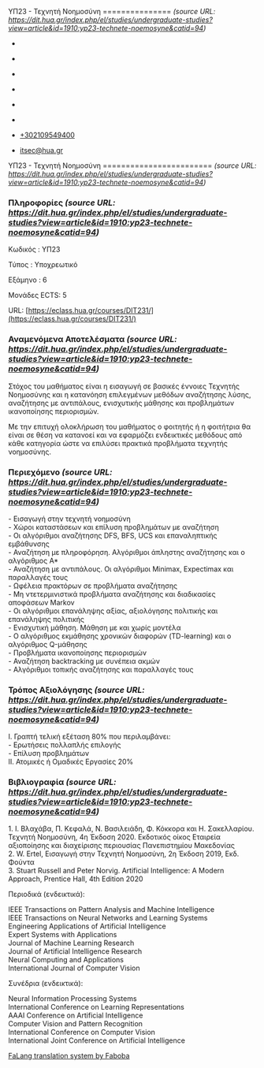 ΥΠ23 - Τεχνητή Νοημοσύνη
===============    *(source URL: https://dit.hua.gr/index.php/el/studies/undergraduate-studies?view=article&id=1910:yp23-technete-noemosyne&catid=94)*

*   [](https://www.facebook.com/ditharokopio)
*   [](https://www.youtube.com/channel/UCEHkYirpXF1nSLxDCrfDZ4A)
*   [](https://www.linkedin.com/company/77699385)
*   [](https://www.instagram.com/dithua)

*   [](https://dit.hua.gr/index.php/el/studies/undergraduate-studies)
*   [](https://dit.hua.gr/index.php/en/studies/undergraduate-studies)

*   [+302109549400](tel:+302109549400)
*   [itsec@hua.gr](mailto:itsec@hua.gr)

ΥΠ23 - Τεχνητή Νοημοσύνη
========================  *(source URL: https://dit.hua.gr/index.php/el/studies/undergraduate-studies?view=article&id=1910:yp23-technete-noemosyne&catid=94)*

### Πληροφορίες  *(source URL: https://dit.hua.gr/index.php/el/studies/undergraduate-studies?view=article&id=1910:yp23-technete-noemosyne&catid=94)*

Κωδικός : ΥΠ23

Τύπος : Υποχρεωτικό

Εξάμηνο : 6

Μονάδες ECTS: 5

URL: [https://eclass.hua.gr/courses/DIT231/](https://eclass.hua.gr/courses/DIT231/)

### Αναμενόμενα Αποτελέσματα  *(source URL: https://dit.hua.gr/index.php/el/studies/undergraduate-studies?view=article&id=1910:yp23-technete-noemosyne&catid=94)*

Στόχος του μαθήματος είναι η εισαγωγή σε βασικές έννοιες Τεχνητής Νοημοσύνης και η κατανόηση επιλεγμένων μεθόδων αναζήτησης λύσης, αναζήτησης με αντιπάλους, ενισχυτικής μάθησης και προβλημάτων ικανοποίησης περιορισμών.  
  
Με την επιτυχή ολοκλήρωση του μαθήματος ο φοιτητής ή η φοιτήτρια θα είναι σε θέση να κατανοεί και να εφαρμόζει ενδεικτικές μεθόδους από κάθε κατηγορία ώστε να επιλύσει πρακτικά προβλήματα τεχνητής νοημοσύνης.

### Περιεχόμενο  *(source URL: https://dit.hua.gr/index.php/el/studies/undergraduate-studies?view=article&id=1910:yp23-technete-noemosyne&catid=94)*

\- Εισαγωγή στην τεχνητή νοημοσύνη  
\- Χώροι καταστάσεων και επίλυση προβλημάτων με αναζήτηση  
\- Οι αλγόριθμοι αναζήτησης DFS, BFS, UCS και επαναληπτικής εμβάθυνσης  
\- Αναζήτηση με πληροφόρηση. Αλγόριθμοι άπληστης αναζήτησης και ο αλγόριθμος A\*  
\- Αναζήτηση με αντιπάλους. Οι αλγόριθμοι Minimax, Expectimax και παραλλαγές τους  
\- Ωφέλεια πρακτόρων σε προβλήματα αναζήτησης  
\- Μη ντετερμινιστικά προβλήματα αναζήτησης και διαδικασίες αποφάσεων Markov  
\- Οι αλγόριθμοι επανάληψης αξίας, αξιολόγησης πολιτικής και επανάληψης πολιτικής  
\- Ενισχυτική μάθηση. Μάθηση με και χωρίς μοντέλα  
\- Ο αλγόριθμος εκμάθησης χρονικών διαφορών (TD-learning) και ο αλγόριθμος Q-μάθησης  
\- Προβλήματα ικανοποίησης περιορισμών  
\- Αναζήτηση backtracking με συνέπεια ακμών  
\- Αλγόριθμοι τοπικής αναζήτησης και παραλλαγές τους

### Τρόπος Αξιολόγησης  *(source URL: https://dit.hua.gr/index.php/el/studies/undergraduate-studies?view=article&id=1910:yp23-technete-noemosyne&catid=94)*

Ι. Γραπτή τελική εξέταση 80% που περιλαμβάνει:  
\- Ερωτήσεις πολλαπλής επιλογής  
\- Επίλυση προβλημάτων  
ΙΙ. Ατομικές ή Ομαδικές Εργασίες 20%

### Βιβλιογραφία  *(source URL: https://dit.hua.gr/index.php/el/studies/undergraduate-studies?view=article&id=1910:yp23-technete-noemosyne&catid=94)*

1\. Ι. Βλαχάβα, Π. Κεφαλά, Ν. Βασιλειάδη, Φ. Κόκκορα και Η. Σακελλαρίου. Τεχνητή Νοημοσύνη, 4η Έκδοση 2020. Εκδοτικός οίκος Εταιρεία αξιοποίησης και διαχείρισης περιουσίας Πανεπιστημίου Μακεδονίας  
2\. W. Ertel, Εισαγωγή στην Τεχνητή Νοημοσύνη, 2η Έκδοση 2019, Εκδ. Φούντα  
3\. Stuart Russell and Peter Norvig. Artificial Intelligence: A Μodern Approach, Prentice Hall, 4th Edition 2020

Περιοδικά (ενδεικτικά):  
  
IEEE Transactions on Pattern Analysis and Machine Intelligence  
IEEE Transactions on Neural Networks and Learning Systems  
Engineering Applications of Artificial Intelligence  
Expert Systems with Applications  
Journal of Machine Learning Research  
Journal of Artificial Intelligence Research  
Neural Computing and Applications  
International Journal of Computer Vision  
  
Συνέδρια (ενδεικτικά):  
  
Neural Information Processing Systems  
International Conference on Learning Representations  
AAAI Conference on Artificial Intelligence  
Computer Vision and Pattern Recognition  
International Conference on Computer Vision  
International Joint Conference on Artificial Intelligence

[FaLang translation system by Faboba](http://www.faboba.com/ "Faboba : Création de composantJoomla")

[](https://dit.hua.gr/index.php/el/studies/undergraduate-studies?view=article&id=1910:yp23-technete-noemosyne&catid=94#)
